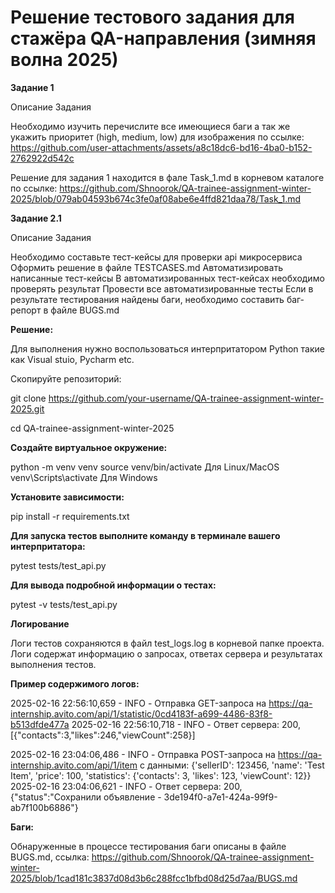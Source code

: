 # Решение тестового задания для стажёра QA-направления (зимняя волна 2025)

**Задание 1**

Описание Задания

Необходимо изучить перечислите все имеющиеся баги а так же укажить приоритет (high, medium, low) для изображения по ссылке: 
https://github.com/user-attachments/assets/a8c18dc6-bd16-4ba0-b152-2762922d542c

Решение для задания 1 находится в фале Task_1.md в корневом каталоге по ссылке: https://github.com/Shnoorok/QA-trainee-assignment-winter-2025/blob/079ab04593b674c3fe0af08abe6e4ffd821daa78/Task_1.md 

**Задание 2.1**

Описание Задания


Необходимо составьте тест-кейсы для проверки api микросервиса
Оформить решение в файле TESTCASES.md
Автоматизировать написанные тест-кейсы 
В автоматизированных тест-кейсах необходимо проверять результат
Провести все автоматизированные тесты
Если в результате тестирования найдены баги, необходимо составить баг-репорт в файле BUGS.md

**Решение:**

Для выполнения нужно воспользоваться интерпритатором Python такие как Visual stuio, Pycharm etc.

Скопируйте репозиторий:

git clone https://github.com/your-username/QA-trainee-assignment-winter-2025.git

cd QA-trainee-assignment-winter-2025

**Создайте виртуальное окружение:**

python -m venv venv
source venv/bin/activate  Для Linux/MacOS
venv\Scripts\activate     Для Windows

**Установите зависимости:**

pip install -r requirements.txt

**Для запуска тестов выполните команду в терминале вашего интерпритатора:**

pytest tests/test_api.py

**Для вывода подробной информации о тестах:**

pytest -v tests/test_api.py

**Логирование**

Логи тестов сохраняются в файл test_logs.log в корневой папке проекта. Логи содержат информацию о запросах, ответах сервера и результатах выполнения тестов.

**Пример содержимого логов:**

2025-02-16 22:56:10,659 - INFO - Отправка GET-запроса на https://qa-internship.avito.com/api/1/statistic/0cd4183f-a699-4486-83f8-b513dfde477a
2025-02-16 22:56:10,718 - INFO - Ответ сервера: 200, [{"contacts":3,"likes":246,"viewCount":258}]

2025-02-16 23:04:06,486 - INFO - Отправка POST-запроса на https://qa-internship.avito.com/api/1/item с данными: {'sellerID': 123456, 'name': 'Test Item', 'price': 100, 'statistics': {'contacts': 3, 'likes': 123, 'viewCount': 12}}
2025-02-16 23:04:06,621 - INFO - Ответ сервера: 200, {"status":"Сохранили объявление - 3de194f0-a7e1-424a-99f9-ab7f100b6886"}

**Баги:**

Обнаруженные в процессе тестирования баги описаны в файле BUGS.md, ссылка: https://github.com/Shnoorok/QA-trainee-assignment-winter-2025/blob/1cad181c3837d08d3b6c288fcc1bfbd08d25d7aa/BUGS.md

